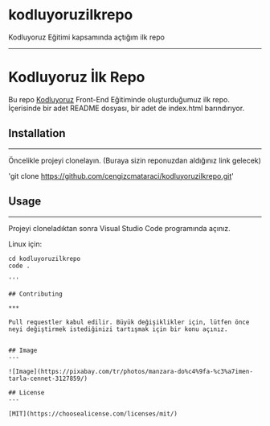 # kodluyoruzilkrepo
Kodluyoruz Eğitimi kapsamında açtığım ilk repo

***

# Kodluyoruz İlk Repo

Bu repo [Kodluyoruz](https://www.kodluyoruz.org/) Front-End Eğitiminde oluşturduğumuz ilk repo. İçerisinde bir adet README dosyası, bir adet de index.html barındırıyor.

## Installation
---

Öncelikle projeyi clonelayın. (Buraya sizin reponuzdan aldığınız link gelecek)

'git clone https://github.com/cengizcmataraci/kodluyoruzilkrepo.git'

## Usage
---

Projeyi cloneladıktan sonra Visual Studio Code programında açınız.

Linux için:

```
cd kodluyoruzilkrepo
code .

'''

## Contributing

***

Pull requestler kabul edilir. Büyük değişiklikler için, lütfen önce neyi değiştirmek istediğinizi tartışmak için bir konu açınız.


## Image
---

![Image](https://pixabay.com/tr/photos/manzara-do%c4%9fa-%c3%a7imen-tarla-cennet-3127859/)

## License
---

[MIT](https://choosealicense.com/licenses/mit/)

